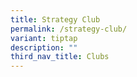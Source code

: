 ```yaml
---
title: Strategy Club
permalink: /strategy-club/
variant: tiptap
description: ""
third_nav_title: Clubs
---
```

